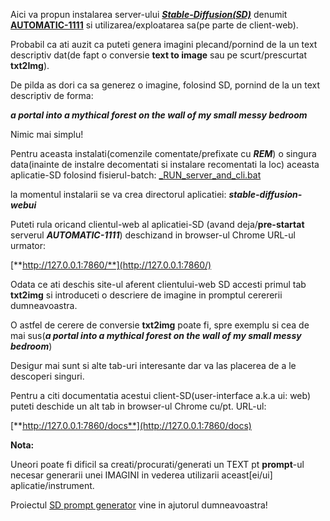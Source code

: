 Aici va propun instalarea server-ului [***Stable-Diffusion(SD)***](https://github.com/AUTOMATIC1111/stable-diffusion-webui/) denumit [**AUTOMATIC-1111**](https://github.com/AUTOMATIC1111/stable-diffusion-webui/) si utilizarea/exploatarea sa(pe parte de client-web).

Probabil ca ati auzit ca puteti genera imagini plecand/pornind de la un text descriptiv dat(de fapt o conversie **text to image** sau pe scurt/prescurtat **txt2Img**).

De pilda as dori ca sa generez o imagine, folosind SD, pornind de la un text descriptiv de forma:

   ***a portal into a mythical forest on the wall of my small messy bedroom***

Nimic mai simplu!

Pentru aceasta instalati(comenzile comentate/prefixate cu ***REM***) o singura data(inainte de instalre decomentati si instalare recomentati la loc) aceasta aplicatie-SD folosind fisierul-batch: [_RUN_server_and_cli.bat](https://github.com/stefanache/MFP-ANAF-RO/blob/main/python/SD/_RUN_server_and_cli.bat)

la momentul instalarii se va crea directorul aplicatiei: ***stable-diffusion-webui***

Puteti rula oricand clientul-web al  aplicatiei-SD (avand deja/**pre-startat** serverul ***AUTOMATIC-1111***) deschizand in browser-ul Chrome URL-ul urmator:

  [**http://127.0.0.1:7860/**](http://127.0.0.1:7860/)

Odata ce ati deschis site-ul aferent clientului-web SD accesti primul tab **txt2img** si introduceti o descriere de imagine in promptul cerererii dumneavoastra.

O astfel de cerere de conversie **txt2img**  poate fi, spre exemplu si cea de mai sus(***a portal into a mythical forest on the wall of my small messy bedroom***)

Desigur mai sunt si alte tab-uri interesante dar va las placerea de a le descoperi singuri.

Pentru a citi documentatia acestui client-SD(user-interface a.k.a ui: web) puteti deschide un alt tab in browser-ul Chrome cu/pt. URL-ul:

  [**http://127.0.0.1:7860/docs**](http://127.0.0.1:7860/docs)

**Nota:**

Uneori poate fi dificil sa creati/procurati/generati un TEXT pt **prompt**-ul necesar generarii unei IMAGINI in vederea utilizarii aceast[ei/ui] aplicatie/instrument.

Proiectul [SD prompt generator](https://github.com/stefanache/MFP-ANAF-RO/tree/main/python/SD/Stable-Diffusion-Prompt-Generator) vine in ajutorul dumneavoastra!
